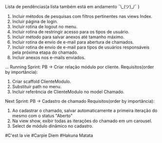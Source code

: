 
Lista de pendências(a lista também está em andamento  ¯\\\_(ツ)_/¯ )

1. Incluir métodos de pesquisas com filtros pertinentes nas views Index.
2. Incluir página de login.
3. Incluir rotina de logout no menu.
4. Incluir rotina de restringir acesso para os tipos de usuário.
5. Incluir método para salvar anexos até tamanho máximo.
6. Incluir rotina de envio de e-mail para abertura de chamados.
7. Incluir rotina de envio de e-mail para tipos de usuários responsáveis pela próxima etapa do chamado.
8. Incluir anexos nos e-mails enviados.


...
Running Sprint:
PB -> Criar relação módulo por cliente.
Requisitos(order by importância):
1. Criar scaffold ClienteModulo.
2. Substituir path no menu.
3. Incluir referência de ClienteModulo no model Chamado.


Next Sprint:
PB -> Cadastro de chamado
Requisitos(order by importância): 
1. Ao cadastrar o chamado, salvar automaticamente a primeira iteração do mesmo com o status "Aberto"
2. Na view show, exibir todas as iterações do chamado em um carousel.
3. Select de módulo dinâmico no cadastro.


#C'est la vie
#Carpie Diem
#Hakuna Matata
